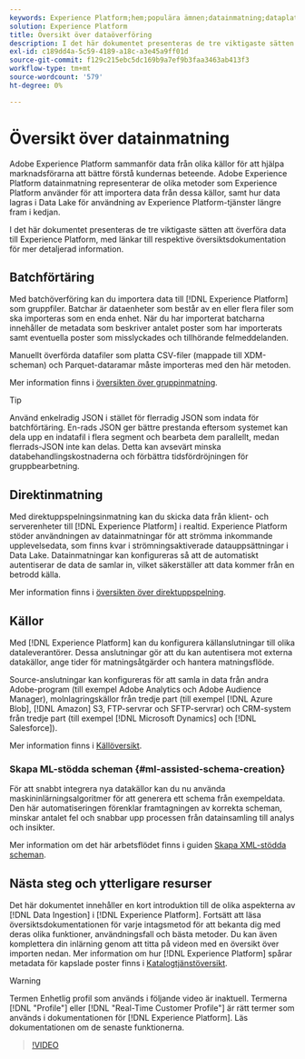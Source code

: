 ```yaml
---
keywords: Experience Platform;hem;populära ämnen;datainmatning;dataplatse;dataplats;datahantering;datahantering;linje;rad;grupp;inmatad data
solution: Experience Platform
title: Översikt över dataöverföring
description: I det här dokumentet presenteras de tre viktigaste sätten att överföra data till Experience Platform, med länkar till respektive översiktsdokumentation för mer detaljerad information.
exl-id: c189dd4a-5c59-4189-a18c-a3e45a9ff01d
source-git-commit: f129c215ebc5dc169b9a7ef9b3faa3463ab413f3
workflow-type: tm+mt
source-wordcount: '579'
ht-degree: 0%

---
```


# Översikt över datainmatning

Adobe Experience Platform sammanför data från olika källor för att hjälpa marknadsförarna att bättre förstå kundernas beteende. Adobe Experience Platform datainmatning representerar de olika metoder som Experience Platform använder för att importera data från dessa källor, samt hur data lagras i Data Lake för användning av Experience Platform-tjänster längre fram i kedjan.

I det här dokumentet presenteras de tre viktigaste sätten att överföra data till Experience Platform, med länkar till respektive översiktsdokumentation för mer detaljerad information.

## Batchförtäring

Med batchöverföring kan du importera data till [!DNL Experience Platform] som gruppfiler. Batchar är dataenheter som består av en eller flera filer som ska importeras som en enda enhet. När du har importerat batcharna innehåller de metadata som beskriver antalet poster som har importerats samt eventuella poster som misslyckades och tillhörande felmeddelanden.

Manuellt överförda datafiler som platta CSV-filer (mappade till XDM-scheman) och Parquet-dataramar måste importeras med den här metoden.

Mer information finns i [översikten över gruppinmatning](./batch-ingestion/overview.md).

>[!TIP]
>
>Använd enkelradig JSON i stället för flerradig JSON som indata för batchförtäring. En-rads JSON ger bättre prestanda eftersom systemet kan dela upp en indatafil i flera segment och bearbeta dem parallellt, medan flerrads-JSON inte kan delas. Detta kan avsevärt minska databehandlingskostnaderna och förbättra tidsfördröjningen för gruppbearbetning.

## Direktinmatning

Med direktuppspelningsinmatning kan du skicka data från klient- och serverenheter till [!DNL Experience Platform] i realtid. Experience Platform stöder användningen av datainmatningar för att strömma inkommande upplevelsedata, som finns kvar i strömningsaktiverade datauppsättningar i Data Lake. Datainmatningar kan konfigureras så att de automatiskt autentiserar de data de samlar in, vilket säkerställer att data kommer från en betrodd källa.

Mer information finns i [översikten över direktuppspelning](./streaming-ingestion/overview.md).

## Källor

Med [!DNL Experience Platform] kan du konfigurera källanslutningar till olika dataleverantörer. Dessa anslutningar gör att du kan autentisera mot externa datakällor, ange tider för matningsåtgärder och hantera matningsflöde.

Source-anslutningar kan konfigureras för att samla in data från andra Adobe-program (till exempel Adobe Analytics och Adobe Audience Manager), molnlagringskällor från tredje part (till exempel [!DNL Azure Blob], [!DNL Amazon] S3, FTP-servrar och SFTP-servrar) och CRM-system från tredje part (till exempel [!DNL Microsoft Dynamics] och [!DNL Salesforce]).

Mer information finns i [Källöversikt](../sources/home.md).

### Skapa ML-stödda scheman {#ml-assisted-schema-creation}

För att snabbt integrera nya datakällor kan du nu använda maskininlärningsalgoritmer för att generera ett schema från exempeldata. Den här automatiseringen förenklar framtagningen av korrekta scheman, minskar antalet fel och snabbar upp processen från datainsamling till analys och insikter.

Mer information om det här arbetsflödet finns i guiden [Skapa XML-stödda scheman](../xdm/ui/ml-assisted-schema-creation.md).

## Nästa steg och ytterligare resurser

Det här dokumentet innehåller en kort introduktion till de olika aspekterna av [!DNL Data Ingestion] i [!DNL Experience Platform]. Fortsätt att läsa översiktsdokumentationen för varje intagsmetod för att bekanta dig med deras olika funktioner, användningsfall och bästa metoder. Du kan även komplettera din inlärning genom att titta på videon med en översikt över importen nedan. Mer information om hur [!DNL Experience Platform] spårar metadata för kapslade poster finns i [Katalogtjänstöversikt](../catalog/home.md).

>[!WARNING]
>
>Termen Enhetlig profil som används i följande video är inaktuell. Termerna [!DNL "Profile"] eller [!DNL "Real-Time Customer Profile"] är rätt termer som används i dokumentationen för [!DNL Experience Platform]. Läs dokumentationen om de senaste funktionerna.

>[!VIDEO](https://video.tv.adobe.com/v/27106?quality=12&learn=on)
